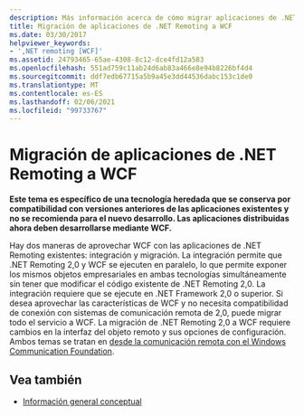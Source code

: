 ```yaml
---
description: Más información acerca de cómo migrar aplicaciones de .NET Remoting a WCF
title: Migración de aplicaciones de .NET Remoting a WCF
ms.date: 03/30/2017
helpviewer_keywords:
- ',NET remoting [WCF]'
ms.assetid: 24793465-65ae-4308-8c12-dce4fd12a583
ms.openlocfilehash: 551ad759c11ab24d6ab83a466e8e94b8226bf4d4
ms.sourcegitcommit: ddf7edb67715a5b9a45e3dd44536dabc153c1de0
ms.translationtype: MT
ms.contentlocale: es-ES
ms.lasthandoff: 02/06/2021
ms.locfileid: "99733767"
---
```

# <a name="migrating-net-remoting-applications-to-wcf"></a>Migración de aplicaciones de .NET Remoting a WCF

**Este tema es específico de una tecnología heredada que se conserva por compatibilidad con versiones anteriores de las aplicaciones existentes y no se recomienda para el nuevo desarrollo. Las aplicaciones distribuidas ahora deben desarrollarse mediante WCF.**  
  
 Hay dos maneras de aprovechar WCF con las aplicaciones de .NET Remoting existentes: integración y migración. La integración permite que .NET Remoting 2,0 y WCF se ejecuten en paralelo, lo que permite exponer los mismos objetos empresariales en ambas tecnologías simultáneamente sin tener que modificar el código existente de .NET Remoting 2,0. La integración requiere que se ejecute en .NET Framework 2,0 o superior. Si desea aprovechar las características de WCF y no necesita compatibilidad de conexión con sistemas de comunicación remota de 2,0, puede migrar todo el servicio a WCF. La migración de .NET Remoting 2,0 a WCF requiere cambios en la interfaz del objeto remoto y sus opciones de configuración. Ambos temas se tratan en [desde la comunicación remota con el Windows Communication Foundation](/previous-versions/aa730857(v=vs.80)).  
  
## <a name="see-also"></a>Vea también

- [Información general conceptual](../conceptual-overview.md)

